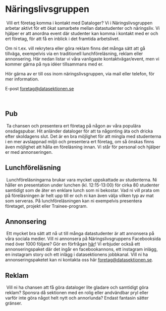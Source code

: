 # Näringslivsgruppen
​
Vill ert företag komma i kontakt med Dataloger? Vi i Näringslivsgruppen
arbetar aktivt för ett ökat samarbete mellan datastudenter och näringsliv. Vi
hjälper er att anordna event där studenter kan komma i kontakt med er och ert
företag, för att få en inblick i det framtida arbetslivet.

Om ni t.ex. vill rekrytera eller göra reklam finns det många sätt att gå
tillväga, exempelvis via en traditionell lunchföreläsning, reklam eller
annonsering. Här nedan listar vi våra vanligaste
kontaktvägar/event, men vi kommer gärna på nya idéer tillsammans med er.

Hör gärna av er till oss inom näringslivsgruppen, via mail eller
telefon, för mer information.

E-post [foretag@datasektionen.se](mailto:foretag@datasektionen.se)

​
## Pub
​
Ta chansen och presentera ert företag på någon av våra populära
onsdagspubar. Hit anländer dataloger för att ta någonting äta och dricka
efter skoldagens slut. Det är en bra möjlighet för att mingla med
studenterna i en mer avslappnad miljö och presentera ert företag, om så
önskas finns även möjlighet att hålla en föreläsning innan. Vi står för
personal och hjälper er med annonseringen.
​
## Lunchföreläsning
​
Lunchföreläsningarna brukar vara mycket uppskattade av studenterna. Ni
håller en presentation under lunchen (kl. 12:15-13:00) för cirka 80
studenter samtidigt som de äter en enklare lunch som ni bekostar. Vad ni
vill prata om på föreläsningen är helt upp till er och ni kan även välja
vilken typ av mat som serveras. På lunchföreläsningen kan ni exempelvis
presentera företaget, projekt eller Trainee-program.
​
## Annonsering
​
Ett mycket bra sätt att nå ut till många datastudenter är att annonsera på våra sociala medier. Vill ni annonsera på Näringslivsgruppens Facebooksida med över 1000 följare? Gör en förfrågan [här](https://docs.google.com/forms/d/e/1FAIpQLSckG6WdOWUJzq-wQZYSc600Ted_N6PY6QM5l65DILzeyPFZoA/viewform?usp=sf_link)! Vi erbjuder också ett annonseringspaket där det ingår en facebookannons, ett instagram inlägg, en instagram story och ett inlägg i datasektionens jobbkanal. Vill ni ha annonseringspaketet kan ni kontakta oss här [foretag@datasektionen.se](mailto:foretag@datasektionen.se).
​
​
## Reklam
​
Vill ni ha chansen att få göra dataloger lite gladare och samtidigt göra
reklam? Sponsra då sektionen med en rolig eller andvändbar pryl eller
varför inte göra något helt nytt och annorlunda? Endast fantasin sätter
gränser.
